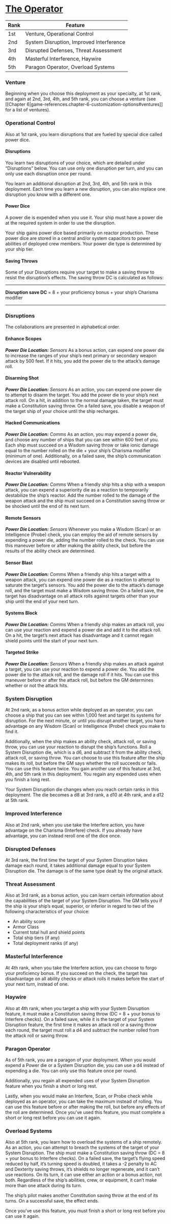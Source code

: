 # [The Operator](https://sw5e.com/starships/deployments/Operator)

| Rank | Feature |
| --- | --- |
| 1st | Venture, Operational Control |
| 2nd | System Disruption, Improved Interference |
| 3rd | Disrupted Defenses, Threat Assessment |
| 4th | Masterful Interference, Haywire |
| 5th | Paragon Operator, Overload Systems |

### Venture

Beginning when you choose this deployment as your specialty, at 1st rank, and again at 2nd, 3rd, 4th, and 5th rank, you can choose a venture (see [[Chapter 6|game-references.chapter-6-customization-options#ventures]] for a list of ventures).

### Operational Control

Also at 1st rank, you learn disruptions that are fueled by special dice called power dice.

#### Disruptions

You learn two disruptions of your choice, which are detailed under “Disruptions” below. You can use only one disruption per turn, and you can only use each disruption once per round.

You learn an additional disruption at 2nd, 3rd, 4th, and 5th rank in this deployment. Each time you learn a new disruption, you can also replace one disruption you know with a different one.

#### Power Dice

A power die is expended when you use it. Your ship must have a power die at the required system in order to use the disruption.

Your ship gains power dice based primarily on reactor production. These power dice are stored in a central and/or system capacitors to power abilities of deployed crew members. Your power die type is determined by your ship tier.

#### Saving Throws

Some of your Disruptions require your target to make a saving throw to resist the disruption’s effects. The saving throw DC is calculated as follows:

___

**Disruption save DC** = 8 + your proficiency bonus + your ship’s Charisma modifier

___

### Disruptions

The collaborations are presented in alphabetical order.

#### Enhance Scopes

_**Power Die Location:** Sensors_
As a bonus action, can expend one power die to increase the ranges of your ship’s next primary or secondary weapon attack by 500 feet. If it hits, you add the power die to the attack’s damage roll.

#### Disarming Shot

_**Power Die Location:** Sensors_
As an action, you can expend one power die to attempt to disarm the target. You add the power die to your ship’s next attack roll. On a hit, in addition to the normal damage taken, the target must make a Constitution saving throw. On a failed save, you disable a weapon of the target ship of your choice until the ship recharges.

#### Hacked Communications

_**Power Die Location:** Comms_
As an action, you may expend a power die, and choose any number of ships that you can see within 600 feet of you. Each ship must succeed on a Wisdom saving throw or take ionic damage equal to the number rolled on the die + your ship’s Charisma modifier (minimum of one). Additionally, on a failed save, the ship’s communication devices are disabled until rebooted.

#### Reactor Vulnerability

_**Power Die Location:** Comms_
When a friendly ship hits a ship with a weapon attack, you can expend a superiority die as a reaction to temporarily destabilize the ship’s reactor. Add the number rolled to the damage of the weapon attack and the ship must succeed on a Constitution saving throw or be shocked until the end of its next turn.

#### Remote Sensors

_**Power Die Location:** Sensors_
Whenever you make a Wisdom (Scan) or an Intelligence (Probe) check, you can employ the aid of remote sensors by expending a power die, adding the number rolled to the check. You can use this maneuver before or after making the ability check, but before the results of the ability check are determined.

#### Sensor Blast

_**Power Die Location:** Comms_
When a friendly ship hits a target with a weapon attack, you can expend one power die as a reaction to attempt to saturate the target’s sensors. You add the power die to the attack’s damage roll, and the target must make a Wisdom saving throw. On a failed save, the target has disadvantage on all attack rolls against targets other than your ship until the end of your next turn.

#### Systems Block

_**Power Die Location:** Comms_
When a friendly ship makes an attack roll, you can use your reaction and expend a power die and add it to the attack roll. On a hit, the target’s next attack has disadvantage and it cannot regain shield points until the start of your next turn.

#### Targeted Strike

_**Power Die Location:** Sensors_
When a friendly ship makes an attack against a target, you can use your reaction to expend a power die. You add the power die to the attack roll, and the damage roll if it hits. You can use this maneuver before or after the attack roll, but before the GM determines whether or not the attack hits.

### System Disruption

At 2nd rank, as a bonus action while deployed as an operator, you can choose a ship that you can see within 1,000 feet and target its systems for disruption. For the next minute, or until you disrupt another target, you have advantage on any Wisdom (Scan) or Intelligence (Probe) check you make to find it.

Additionally, when the ship makes an ability check, attack roll, or saving throw, you can use your reaction to disrupt the ship’s functions. Roll a System Disruption die, which is a d6, and subtract it from the ability check, attack roll, or saving throw. You can choose to use this feature after the ship makes its roll, but before the GM says whether the roll succeeds or fails. You can use this feature twice. You gain another use of this feature at 3rd, 4th, and 5th rank in this deployment. You regain any expended uses when you finish a long rest.

Your System Disruption die changes when you reach certain ranks in this deployment. The die becomes a d8 at 3rd rank, a d10 at 4th rank, and a d12 at 5th rank.

### Improved Interference

Also at 2nd rank, when you use take the Interfere action, you have advantage on the Charisma (Interfere) check. If you already have advantage, you can instead reroll one of the dice once.

### Disrupted Defenses

At 3rd rank, the first time the target of your System Disruption takes damage each round, it takes additional damage equal to your System Disruption die. The damage is of the same type dealt by the original attack.

### Threat Assessment

Also at 3rd rank, as a bonus action, you can learn certain information about the capabilities of the target of your System Disruption. The GM tells you if the ship is your ship’s equal, superior, or inferior in regard to two of the following characteristics of your choice:

-   An ability score
-   Armor Class
-   Current total hull and shield points
-   Total ship tiers (if any)
-   Total deployment ranks (if any)

### Masterful Interference

At 4th rank, when you take the Interfere action, you can choose to forgo your proficiency bonus. If you succeed on the check, the target has disadvantage on all ability checks or attack rolls it makes before the start of your next turn, instead of one.

### Haywire

Also at 4th rank, when you target a ship with your System Disruption feature, it must make a Constitution saving throw (DC = 8 + your bonus to Interfere checks). On a failed save, while it is the target of your System Disruption feature, the first time it makes an attack roll or a saving throw each round, the target must roll a d4 and subtract the number rolled from the attack roll or saving throw.

### Paragon Operator

As of 5th rank, you are a paragon of your deployment. When you would expend a Power die or a System Disruption die, you can use a d4 instead of expending a die. You can only use this feature once per round.

Additionally, you regain all expended uses of your System Disruption feature when you finish a short or long rest.

Lastly, when you would make an Interfere, Scan, or Probe check while deployed as an operator, you can take the maximum instead of rolling. You can use this feature before or after making the roll, but before any effects of the roll are determined. Once you’ve used this feature, you must complete a short or long rest before you can use it again.

### Overload Systems

Also at 5th rank, you learn how to overload the systems of a ship remotely. As an action, you can attempt to breach the systems of the target of your System Disruption. The ship must make a Constitution saving throw (DC = 8 + your bonus to Interfere checks). On a failed save, the target’s flying speed reduced by half, it’s turning speed is doubled, it takes a -2 penalty to AC and Dexterity saving throws, it’s shields no longer regenerate, and it can’t use reactions. On its turn, it can use either an action or a bonus action, not both. Regardless of the ship’s abilities, crew, or equipment, it can’t make more than one attack during its turn.

The ship’s pilot makes another Constitution saving throw at the end of its turns. On a successful save, the effect ends.

Once you’ve use this feature, you must finish a short or long rest before you can use it again.
